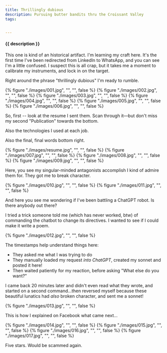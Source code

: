 ```yaml
---
title: Thrillingly dubious
description: Pursuing butter bandits thru the Croissant Valley
tags:


---
```


<h4 class="subTitle">{{ description }}</h4>

This one is kind of an historical artifact.  I'm learning my craft here.  It's the first time I've
been redirected from LinkedIn to WhatsApp, and you can see I'm a little confused.  I suspect this
is all crap, but it takes me a moment to calibrate my instruments, and lock in on the target.

Right around the phrase "thrillingly dubious" I'm ready to rumble.

{% figure "./images/001.jpg", "", "", false %}
{% figure "./images/002.jpg", "", "", false %}
{% figure "./images/003.jpg", "", "", false %}
{% figure "./images/004.jpg", "", "", false %}
{% figure "./images/005.jpg", "", "", false %}
{% figure "./images/006.jpg", "", "", false %}

So, first -- look at the resume I sent them.  Scan through it&mdash;but don't miss my second "Publication" towards the bottom.

Also the technologies I used at each job.

Also the final, final words bottom right.

{% figure "./images/resume.jpg", "", "", false %}
{% figure "./images/007.jpg", "", "", false %}
{% figure "./images/008.jpg", "", "", false %}
{% figure "./images/009.jpg", "", "", false %}

Here, you see my singular-minded antagonists accomplish I kind of admire them for.  They got me to break character.

{% figure "./images/010.jpg", "", "", false %}
{% figure "./images/011.jpg", "", "", false %}

And here you see me wondering if I've been battling a ChatGPT robot.  Is there anybody out there?

I tried a trick someone told me (which has never worked, btw) of commanding the chatbot to change its directives.  I wanted to see if I could make it write a poem.

{% figure "./images/012.jpg", "", "", false %}

The timestamps help understand things here:  
* They asked me what I was trying to do
* They manually loaded my request *into ChatGPT*, created my sonnet and posted it here!
* Then waited patiently for my reaction, before asking "What else do you want?"

I came back 20 minutes later and didn't even read what they wrote, and started on a second command...then
reversed myself because these beautiful lunatics had *also* broken character, and sent me a sonnet!

{% figure "./images/013.jpg", "", "", false %}

This is how I explained on Facebook what came next...

{% figure "./images/014.jpg", "", "", false %}
{% figure "./images/015.jpg", "", "", false %}
{% figure "./images/016.jpg", "", "", false %}
{% figure "./images/017.jpg", "", "", false %}

Five stars.  Would be scammed again.
